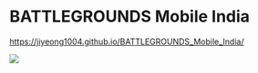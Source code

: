 # BATTLEGROUNDS Mobile India

https://jiyeong1004.github.io/BATTLEGROUNDS_Mobile_India/

<a href="https://www.youtube.com/watch?v=A-JGoHbwjW0"><img src="https://img.shields.io/badge/YouTube-FF0000?style=for-the-badge&logo=youtube&logoColor=white"></a>
